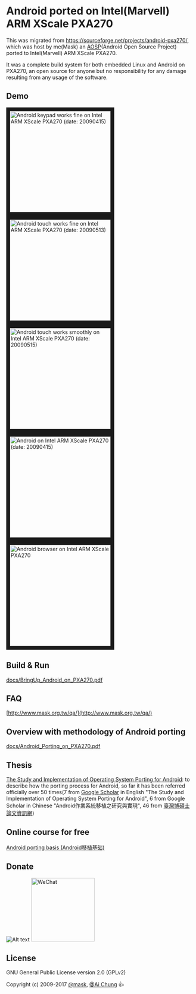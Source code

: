 # Android ported on Intel(Marvell) ARM XScale PXA270

This was migrated from https://sourceforge.net/projects/android-pxa270/, which was host by me(Mask) an [AOSP](https://source.android.com/)(Android Open Source Project) ported to Intel(Marvell) ARM XScale PXA270.

It was a complete build system for both embedded Linux and Android on PXA270, an open source for anyone but no responsibility for any damage resulting from any usage of the software.

## Demo

<a href="https://www.youtube.com/watch?feature=player_embedded&v=3Ine1k4Hzy8" target="_blank"><img src="https://img.youtube.com/vi/3Ine1k4Hzy8/0.jpg" alt="Android keypad works fine on Intel ARM XScale PXA270 (date: 20090415)" width="270" border="10" /></a>
<a href="https://www.youtube.com/watch?feature=player_embedded&v=3Xp5zMPOI1c" target="_blank"><img src="https://img.youtube.com/vi/3Xp5zMPOI1c/0.jpg" alt="Android touch works fine on Intel ARM XScale PXA270 (date: 20090513)" width="270" border="10" /></a>
<a href="https://www.youtube.com/watch?feature=player_embedded&v=lYzRSNuUsIw" target="_blank"><img src="https://img.youtube.com/vi/lYzRSNuUsIw/0.jpg" alt="Android touch works smoothly on Intel ARM XScale PXA270 (date: 20090515)" width="270" border="10" /></a>
<a href="https://www.youtube.com/watch?feature=player_embedded&v=1lmmld7LjGM" target="_blank"><img src="https://img.youtube.com/vi/1lmmld7LjGM/0.jpg" alt="Android on Intel ARM XScale PXA270 (date: 20090415)" width="270" border="10" /></a>
<a href="https://www.youtube.com/watch?feature=player_embedded&v=CNGhFmCwaxw" target="_blank"><img src="https://img.youtube.com/vi/CNGhFmCwaxw/0.jpg" alt="Android browser on Intel ARM XScale PXA270" width="270" border="10" /></a>

## Build & Run

[docs/BringUp_Android_on_PXA270.pdf](docs/BringUp_Android_on_PXA270.pdf)

## FAQ

[http://www.mask.org.tw/qa/](http://www.mask.org.tw/qa/)

## Overview with methodology of Android porting

[docs/Android_Porting_on_PXA270.pdf](docs/Android_Porting_on_PXA270.pdf)

## Thesis

[The Study and Implementation of Operating System Porting for Android](docs/Android_Porting.pdf): to describe how the porting process for Android, so far it has been referred officially over 50 times(7 from [Google Scholar](https://scholar.google.com/) in English "The Study and Implementation of Operating System Porting for Android", 6 from Google Scholar in Chinese "Android作業系統移植之研究與實現", 46 from [臺灣博碩士論文資訊網](http://handle.ncl.edu.tw/11296/ndltd/22599935880363222996))

## Online course for free

[Android porting basis (Android移植基础)](http://edu.csdn.net/course/detail/907)

## Donate

![Alt text](http://www.mask.org.tw/image/alipay.png "Alipay")
<img src="http://www.mask.org.tw/image/wechat_pay.png" alt="WeChat" width="170">

## License

GNU General Public License version 2.0 (GPLv2)

Copyright (c) 2009-2017 [@mask](https://github.com/MaskChung), [@Ai Chung](https://github.com/aliceaichung) :+1:
